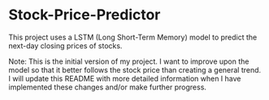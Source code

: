 # Stock-Price-Predictor
This project uses a LSTM (Long Short-Term Memory) model to predict the next-day closing prices of stocks. 

Note: This is the initial version of my project. I want to improve upon the model so that it better follows the stock price than creating a general trend. I will update this README with more detailed information when I have implemented these changes and/or make further progress.
